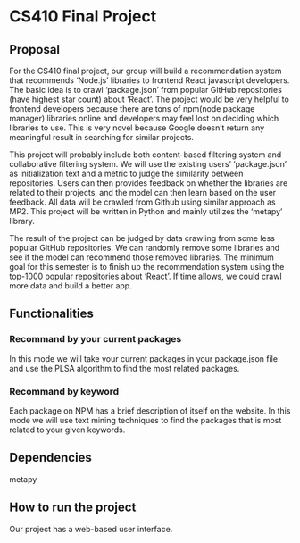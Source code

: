 # CS410 Final Project

## Proposal 
For the CS410 final project, our group will build a recommendation system that recommends ‘Node.js’ libraries to frontend React javascript developers. The basic idea is to crawl ‘package.json’ from popular GitHub repositories (have highest star count) about ‘React’. The project would be very helpful to frontend developers because there are tons of npm(node package manager) libraries online and developers may feel lost on deciding which libraries to use. This is very novel because Google doesn’t return any meaningful result in searching for similar projects. 

This project will probably include both content-based filtering system and collaborative filtering system. We will use the existing users’ ‘package.json’ as initialization text and a metric to judge the similarity between repositories. Users can then provides feedback on whether the libraries are related to their projects, and the model can then learn based on the user feedback. All data will be crawled from Github using similar approach as MP2. This project will be written in Python and mainly utilizes the ‘metapy’ library.

The result of the project can be judged by data crawling from some less popular GitHub repositories. We can randomly remove some libraries and see if the model can recommend those removed libraries. The minimum goal for this semester is to finish up the recommendation system using the top-1000 popular repositories about ‘React’. If time allows, we could crawl more data and build a better app.

## Functionalities
### Recommand by your current packages
In this mode we will take your current packages in your package.json file and use the PLSA algorithm to find the most related packages.

### Recommand by keyword
Each package on NPM has a brief description of itself on the website. In this mode we will use text mining techniques to find the packages that is most related to your given keywords.

## Dependencies
metapy

## How to run the project
Our project has a web-based user interface.
